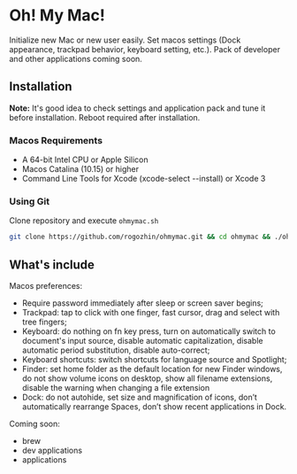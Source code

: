# Oh! My Mac!

Initialize new Mac or new user easily. Set macos settings (Dock appearance, trackpad behavior, keyboard setting, etc.). Pack of developer and other applications coming soon.

## Installation

**Note:** It's good idea to check settings and application pack and tune it before installation. Reboot required after installation.

### Macos Requirements
- A 64-bit Intel CPU or Apple Silicon
- Macos Catalina (10.15) or higher
- Command Line Tools for Xcode (xcode-select --install) or Xcode 3

### Using Git

Clone repository and execute `ohmymac.sh`

```bash
git clone https://github.com/rogozhin/ohmymac.git && cd ohmymac && ./ohmymac.sh
```

## What's include

Macos preferences:
- Require password immediately after sleep or screen saver begins;
- Trackpad: tap to click with one finger, fast cursor, drag and select with tree fingers;
- Keyboard: do nothing on fn key press, turn on automatically switch to document's input source, disable automatic capitalization, disable automatic period substitution, disable auto-correct;
- Keyboard shortcuts: switch shortcuts for language source and Spotlight;
- Finder: set home folder as the default location for new Finder windows, do not show volume icons on desktop, show all filename extensions, disable the warning when changing a file extension
- Dock: do not autohide, set size and magnification of icons, don’t automatically rearrange Spaces, don’t show recent applications in Dock.

Coming soon:
- brew
- dev applications
- applications
